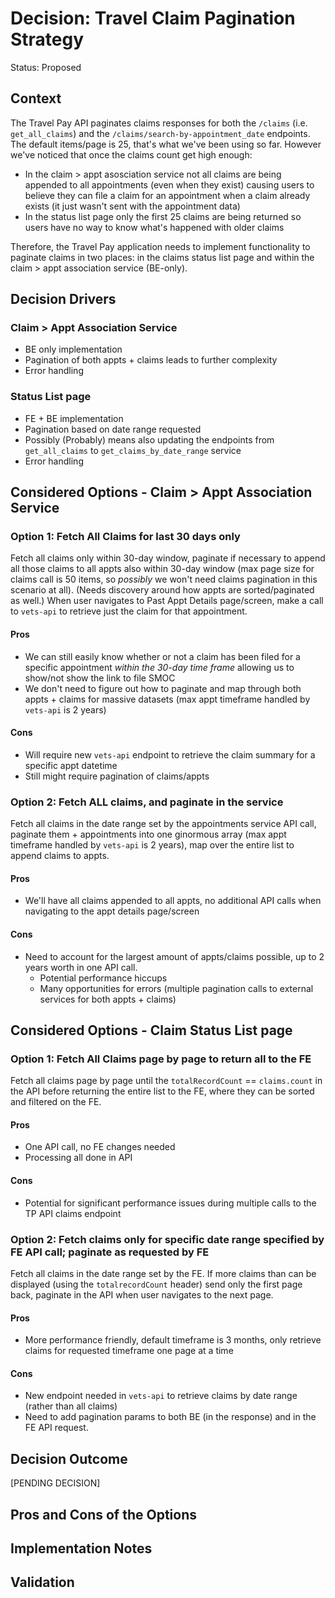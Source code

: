 # Decision: Travel Claim Pagination Strategy

Status: Proposed

## Context

The Travel Pay API paginates claims responses for both the `/claims` (i.e. `get_all_claims`) and the `/claims/search-by-appointment_date` endpoints. The default items/page is 25, that's what we've been using so far. However we've noticed that once the claims count get high enough: 
- In the claim > appt asosciation service not all claims are being appended to all appointments (even when they exist) causing users to believe they can file a claim for an appointment when a claim already exists (it just wasn't sent with the appointment data)
- In the status list page only the first 25 claims are being returned so users have no way to know what's happened with older claims

Therefore, the Travel Pay application needs to implement functionality to paginate claims in two places: in the claims status list page and within the claim > appt association service (BE-only).

## Decision Drivers

### Claim > Appt Association Service

* BE only implementation
* Pagination of both appts + claims leads to further complexity
* Error handling

### Status List page

* FE + BE implementation
* Pagination based on date range requested
* Possibly (Probably) means also updating the endpoints from `get_all_claims` to `get_claims_by_date_range` service
* Error handling

## Considered Options - Claim > Appt Association Service

### Option 1: Fetch All Claims for last 30 days only

Fetch all claims only within 30-day window, paginate if necessary to append all those claims to all appts also within 30-day window (max page size for claims call is 50 items, so _possibly_ we won't need claims pagination in this scenario at all). (Needs discovery around how appts are sorted/paginated as well.) When user navigates to Past Appt Details page/screen, make a call to `vets-api` to retrieve just the claim for that appointment.

#### Pros
- We can still easily know whether or not a claim has been filed for a specific appointment _within the 30-day time frame_ allowing us to show/not show the link to file SMOC
- We don't need to figure out how to paginate and map through both appts + claims for massive datasets (max appt timeframe handled by `vets-api` is 2 years)

#### Cons
- Will require new `vets-api` endpoint to retrieve the claim summary for a specific appt datetime
- Still might require pagination of claims/appts

### Option 2: Fetch ALL claims, and paginate in the service

Fetch all claims in the date range set by the appointments service API call, paginate them + appointments into one ginormous array (max appt timeframe handled by `vets-api` is 2 years), map over the entire list to append claims to appts.

#### Pros
- We'll have all claims appended to all appts, no additional API calls when navigating to the appt details page/screen

#### Cons
- Need to account for the largest amount of appts/claims possible, up to 2 years worth in one API call.
  - Potential performance hiccups
  - Many opportunities for errors (multiple pagination calls to external services for both appts + claims)

## Considered Options - Claim Status List page

### Option 1: Fetch All Claims page by page to return all to the FE

Fetch all claims page by page until the `totalRecordCount` == `claims.count` in the API before returning the entire list to the FE, where they can be sorted and filtered on the FE.

#### Pros
- One API call, no FE changes needed
- Processing all done in API

#### Cons
- Potential for significant performance issues during multiple calls to the TP API claims endpoint

### Option 2: Fetch claims only for specific date range specified by FE API call; paginate as requested by FE

Fetch all claims in the date range set by the FE. If more claims than can be displayed (using the `totalrecordCount` header) send only the first page back, paginate in the API when user navigates to the next page.

#### Pros
- More performance friendly, default timeframe is 3 months, only retrieve claims for requested timeframe one page at a time

#### Cons
- New endpoint needed in `vets-api` to retrieve claims by date range (rather than all claims)
- Need to add pagination params to both BE (in the response) and in the FE API request.


## Decision Outcome

[PENDING DECISION]

## Pros and Cons of the Options


## Implementation Notes


## Validation

